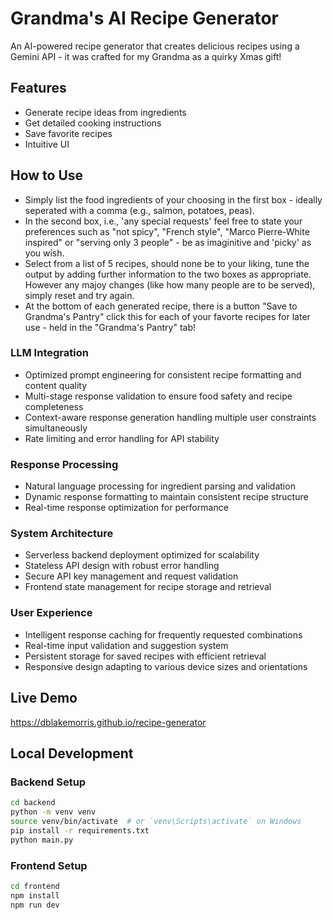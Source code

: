 # Grandma's AI Recipe Generator

An AI-powered recipe generator that creates delicious recipes using a Gemini API - it was crafted for my Grandma as a quirky Xmas gift! 

## Features
- Generate recipe ideas from ingredients
- Get detailed cooking instructions
- Save favorite recipes
- Intuitive UI

## How to Use
- Simply list the food ingredients of your choosing in the first box - ideally seperated with a comma (e.g., salmon, potatoes, peas).
- In the second box, i.e., 'any special requests' feel free to state your preferences such as "not spicy", "French style", "Marco Pierre-White inspired" or "serving only 3 people" - be as imaginitive and 'picky' as you wish.
- Select from a list of 5 recipes, should none be to your liking, tune the output by adding further information to the two boxes as appropriate. However any majoy changes (like how many people are to be served), simply reset and try again.
- At the bottom of each generated recipe, there is a button "Save to Grandma's Pantry" click this for each of your favorte recipes for later use - held in the "Grandma's Pantry" tab!

### LLM Integration
- Optimized prompt engineering for consistent recipe formatting and content quality
- Multi-stage response validation to ensure food safety and recipe completeness
- Context-aware response generation handling multiple user constraints simultaneously
- Rate limiting and error handling for API stability

### Response Processing
- Natural language processing for ingredient parsing and validation
- Dynamic response formatting to maintain consistent recipe structure
- Real-time response optimization for performance

### System Architecture
- Serverless backend deployment optimized for scalability
- Stateless API design with robust error handling
- Secure API key management and request validation
- Frontend state management for recipe storage and retrieval

### User Experience
- Intelligent response caching for frequently requested combinations
- Real-time input validation and suggestion system
- Persistent storage for saved recipes with efficient retrieval
- Responsive design adapting to various device sizes and orientations

## Live Demo
https://dblakemorris.github.io/recipe-generator

## Local Development

### Backend Setup
```bash
cd backend
python -m venv venv
source venv/bin/activate  # or `venv\Scripts\activate` on Windows
pip install -r requirements.txt
python main.py
```

### Frontend Setup
```bash
cd frontend
npm install
npm run dev
```
